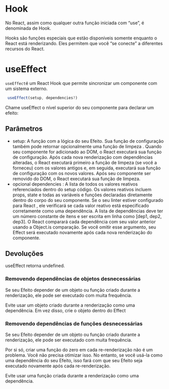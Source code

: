 # Hook

No React, assim como qualquer outra função iniciada com “use”, é denominada de Hook.

Hooks são funções especiais que estão disponíveis somente enquanto o React está renderizando. Eles permitem que você “se conecte” a diferentes recursos do React.

# useEffect

`useEffect`é um React Hook que permite sincronizar um componente com um sistema externo.

```js
 useEffect(setup, dependencies?)
```

Chame useEffect o nível superior do seu componente para declarar um efeito:

## Parâmetros

- setup: A função com a lógica do seu Efeito. Sua função de configuração também pode retornar opcionalmente uma função de limpeza . Quando seu componente for adicionado ao DOM, o React executará sua função de configuração. Após cada nova renderização com dependências alteradas, o React executará primeiro a função de limpeza (se você a forneceu) com os valores antigos e, em seguida, executará sua função de configuração com os novos valores. Após seu componente ser removido do DOM, o React executará sua função de limpeza.
- opcional dependencies : A lista de todos os valores reativos referenciados dentro do setup código. Os valores reativos incluem props, state e todas as variáveis ​​e funções declaradas diretamente dentro do corpo do seu componente. Se o seu linter estiver configurado para React , ele verificará se cada valor reativo está especificado corretamente como uma dependência. A lista de dependências deve ter um número constante de itens e ser escrita em linha como [dep1, dep2, dep3]. O React comparará cada dependência com seu valor anterior usando a Object.is comparação. Se você omitir esse argumento, seu Effect será executado novamente após cada nova renderização do componente.

## Devoluções

useEffect retorna undefined.

### Removendo dependências de objetos desnecessárias

Se seu Efeito depender de um objeto ou função criado durante a renderização, ele pode ser executado com muita frequência. 

Evite usar um objeto criado durante a renderização como uma dependência. Em vez disso, crie o objeto dentro do Effect

### Removendo dependências de funções desnecessárias

Se seu Efeito depender de um objeto ou função criado durante a renderização, ele pode ser executado com muita frequência.

Por si só, criar uma função do zero em cada re-renderização não é um problema. Você não precisa otimizar isso. No entanto, se você usá-la como uma dependência do seu Efeito, isso fará com que seu Efeito seja executado novamente após cada re-renderização.

Evite usar uma função criada durante a renderização como uma dependência.

